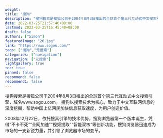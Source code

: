 ```yaml
---
weight: 
title: "搜狗"
description: "搜狗搜索是搜狐公司于2004年8月3日推出的全球首个第三代互动式中文搜索引擎，域名www.sogou.com。 搜狗以搜索技术为核心，致力于中文互联网信息的深度挖掘，帮助中国上亿网民加快信息获取速度，为用户创造价值。"
date: 2022-03-25T21:57:40+08:00
lastmod: 2022-03-25T16:45:40+08:00
draft: false
authors: ["Simon"]
featuredImage: "26.jpg"
link: "https://www.sogou.com/"
tags: ["搜狗","元搜索"]
categories: ["navigation"]
navigation: ["元搜索"]
lightgallery: true
toc: true
pinned: false
recommend: false
recommend1: false
---
```

搜狗搜索是搜狐公司于2004年8月3日推出的全球首个第三代互动式中文搜索引擎，域名www.sogou.com。 搜狗以搜索技术为核心，致力于中文互联网信息的深度挖掘，帮助中国上亿网民加快信息获取速度，为用户创造价值。

2008年12月22日，依托搜索引擎的技术优势，搜狗浏览器第一个版本诞生，凭借“不卡不死”“全网加速”“视频提取”“智能双核”等创新功能，搜狗浏览器迅速成为市场的一支新锐力量，并引领了浏览器市场的变革。